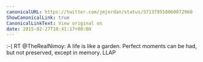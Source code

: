 ```yaml
---
canonicalURL: https://twitter.com/jmjordan/status/571379558060072960
ShowCanonicalLink: true
CanonicalLinkText: View original on
date: 2015-02-27T18:41:17+00:00
---
```

:-( RT @TheRealNimoy: A life is like a garden. Perfect moments can be had, but not preserved, except in memory.  LLAP